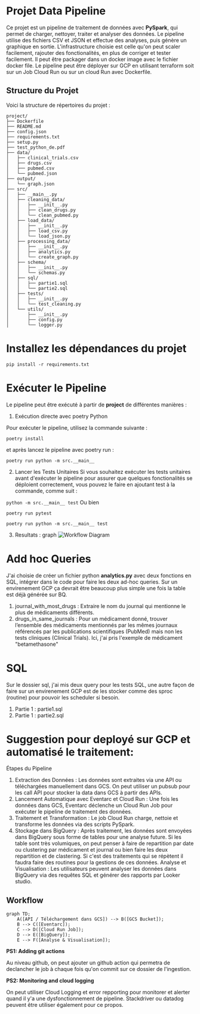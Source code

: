 # Projet Data Pipeline

Ce projet est un pipeline de traitement de données avec **PySpark**, qui permet de charger, nettoyer, traiter et analyser des données. Le pipeline utilise des fichiers CSV et JSON et effectue des analyses, puis génère un graphique en sortie. L'infrastructure choisie est celle qu'on peut scaler facilement, rajouter des fonctionalités, en plus de corriger et tester facilement. Il peut être packager dans un docker image avec le fichier docker file. 
Le pipeline peut être déployer sur GCP en utilisant terraform soit sur un Job Cloud Run ou sur un cloud Run avec Dockerfile. 

## Structure du Projet

Voici la structure de répertoires du projet :

```plaintext
project/
├── Dockerfile
├── README.md
├── config.json
├── requirements.txt
├── setup.py
├── test_python_de.pdf
├── data/
│   ├── clinical_trials.csv
│   ├── drugs.csv
│   ├── pubmed.csv
│   └── pubmed.json
├── output/
│   └── graph.json
├── src/
│   ├── __main__.py
│   ├── cleaning_data/
│   │   ├── __init__.py
│   │   ├── clean_drugs.py
│   │   └── clean_pubmed.py
│   ├── load_data/
│   │   ├── __init__.py
│   │   ├── load_csv.py
│   │   └── load_json.py
│   ├── processing_data/
│   │   ├── __init__.py
│   │   ├── analytics.py
│   │   └── create_graph.py
│   ├── schema/
│   │   ├── __init__.py
│   │   └── schemas.py
│   ├── sql/
│   │   ├── partie1.sql
│   │   └── partie2.sql
│   ├── tests/
│   │   ├── __init__.py
│   │   └── test_cleaning.py
│   └── utils/
│       ├── __init__.py
│       ├── config.py
│       └── logger.py
```
# Installez les dépendances du projet
```pip install -r requirements.txt```

# Exécuter le Pipeline

Le pipeline peut être exécuté  à partir de **project** de différentes manières :

1. Exécution directe avec poetry Python

Pour exécuter le pipeline, utilisez la commande suivante :

```poetry install```

et après lancez le pipeline avec poetry run :

```poetry run python -m src.__main__```

2. Lancer les Tests Unitaires
Si vous souhaitez exécuter les tests unitaires avant d'exécuter le pipeline pour assurer que quelques fonctionalités se déploient correctement, vous pouvez le faire en ajoutant test à la commande, comme suit :

```python -m src.__main__ test```
Ou bien 

```poetry run pytest```


```poetry run python -m src.__main__ test```

3. Resultats : graph
![Workflow Diagram](./Resultats-graph.png)

# Add hoc Queries 
J'ai choisie de créer un fichier python **analytics.py** avec deux fonctions en SQL, intégrer dans le code pour faire  les deux ad-hoc queries. Sur un envirenement GCP ça devrait être beaucoup plus simple une fois la table est déjà générée sur BQ. 
1. journal_with_most_drugs : Extraire le nom du journal qui mentionne le plus de médicaments différents.
2. drugs_in_same_journals : Pour un médicament donné, trouver l’ensemble des médicaments mentionnés par les mêmes journaux référencés par les publications scientifiques (PubMed) mais non les tests cliniques (Clinical Trials). Ici, j'ai pris l'exemple de médicament "betamethasone"

# SQL 

Sur le dossier sql, j'ai mis deux query pour les tests SQL, une autre façon de faire sur un envirenement GCP est de les stocker comme des sproc (routine) pour pouvoir les scheduler si besoin. 
1. Partie 1 : partie1.sql
2. Partie 1 : partie2.sql

#  Suggestion pour deployé sur GCP et automatisé le traitement:

Étapes du Pipeline
1. Extraction des Données : Les données sont extraites via une API ou téléchargées manuellement dans GCS. On peut utiliser un pubsub pour les call API pour stocker la data dans GCS à partir des APIs.
2. Lancement Automatique avec Eventarc et Cloud Run : Une fois les données dans GCS, Eventarc déclenche un Cloud Run Job pour exécuter le pipeline de traitement des données.
3. Traitement et Transformation : Le job Cloud Run charge, nettoie et transforme les données via des scripts PySpark.
4. Stockage dans BigQuery : Après traitement, les données sont envoyées dans BigQuery sous forme de tables pour une analyse future. Si les table sont très volumiques, on peut penser à faire de repartition par date ou clustering par médicament et journal ou bien faire les deux repartition et de clastering. Si c'est des traitements qui se répètent il faudra faire des routines pour la gestions de ces données.
Analyse et Visualisation : Les utilisateurs peuvent analyser les données dans BigQuery via des requêtes SQL et générer des rapports par Looker studio.

## Workflow

```mermaid
graph TD;
    A([API / Téléchargement dans GCS]) --> B([GCS Bucket]);
    B --> C([Eventarc]);
    C --> D([Cloud Run Job]);
    D --> E([BigQuery]);
    E --> F([Analyse & Visualisation]);
```
**PS1: Adding git actions**

Au niveau github, on peut ajouter un github action qui permetra de declancher le job à chaque fois qu'on commit sur ce dossier de l'ingestion. 

**PS2: Monitoring and cloud logging**

On peut utiliser Cloud Logging et error repporting pour monitorer et alerter quand il y'a une dysfonctionnement de pipeline. Stackdriver ou datadog peuvent être utiliser également pour ce propos. 

